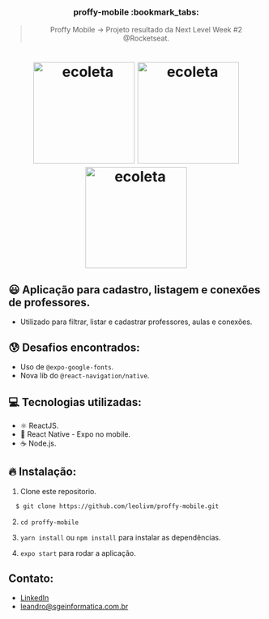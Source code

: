 <h3 align="center">
  proffy-mobile :bookmark_tabs:
</h3>

<blockquote align="center">Proffy Mobile -> Projeto resultado da Next Level Week #2 @Rocketseat.</blockquote>

<h1 align="center">
    <img alt="ecoleta" src="https://i.imgur.com/ymY2b2h.jpg" width="200" heigth="416" />
    <img alt="ecoleta" src="https://i.imgur.com/CebEbL4.jpg" width="200" heigth="416" />
    <img alt="ecoleta" src="https://i.imgur.com/dOxxlRS.jpg" width="200" heigth="416" />
</h1>

## :smiley: Aplicação para cadastro, listagem e conexões de professores.

- Utilizado para filtrar, listar e cadastrar professores, aulas e conexões.

## :cold_sweat: Desafios encontrados:

- Uso de `@expo-google-fonts`.
- Nova lib do `@react-navigation/native`.

## :computer: Tecnologias utilizadas:

- ⚛️ ReactJS.
- 📱 React Native - Expo no mobile.
- ☕️ Node.js.

## :fire: Instalação:

1. Clone este repositorio.

```sh
  $ git clone https://github.com/leolivm/proffy-mobile.git
```

2. `cd proffy-mobile`<br />

3. `yarn install` ou `npm install` para instalar as dependências.<br />

4. `expo start` para rodar a aplicação.<br />

## Contato:

- [LinkedIn](https://www.linkedin.com/in/leandro-martins-0640921a4/)
- leandro@sgeinformatica.com.br
